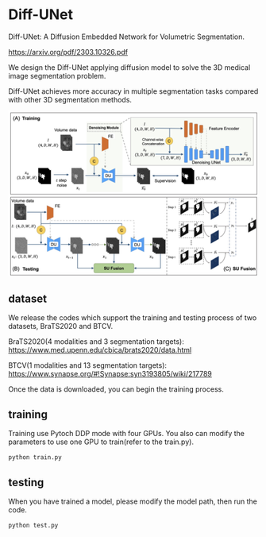 
# Diff-UNet

Diff-UNet: A Diffusion Embedded Network for Volumetric Segmentation. 

https://arxiv.org/pdf/2303.10326.pdf

We design the Diff-UNet applying diffusion model to solve the 3D medical image segmentation problem.

Diff-UNet achieves more accuracy in multiple segmentation tasks compared with other 3D segmentation methods.

![](/imgs/framework.png)

## dataset 
We release the codes which support the training and testing process of two datasets, BraTS2020 and BTCV.

BraTS2020(4 modalities and 3 segmentation targets): https://www.med.upenn.edu/cbica/brats2020/data.html

BTCV(1 modalities and 13 segmentation targets): https://www.synapse.org/#!Synapse:syn3193805/wiki/217789

Once the data is downloaded, you can begin the training process.

## training 

Training use Pytoch DDP mode with four GPUs. You also can modify the parameters to use one GPU to train(refer to the train.py).

```bash
python train.py
```

## testing
When you have trained a model, please modify the model path, then run the code.
```bash
python test.py
```